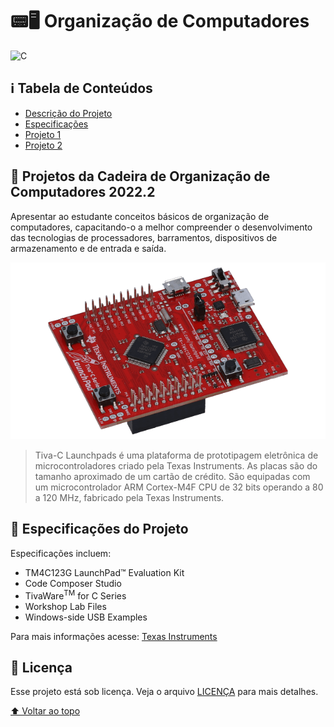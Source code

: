 # 📟🖥️ Organização de Computadores

![C](https://img.shields.io/badge/C-00599C?style=for-the-badge&logo=c&logoColor=white)

## ℹ Tabela de Conteúdos
- [Descrição do Projeto](#dart-projetos-da-cadeira-de-organização-de-computadores-20222)
- [Especificações](#-especificações-do-projeto)
- [Projeto 1](projeto1)
- [Projeto 2](projeto2)

## :dart: Projetos da Cadeira de Organização de Computadores 2022.2

Apresentar ao estudante conceitos básicos de organização de computadores, capacitando-o a melhor compreender o desenvolvimento das tecnologias de processadores, barramentos, dispositivos de armazenamento e de entrada e saída.

![Tiva C](images/tiva-c.png)

> Tiva-C Launchpads é uma plataforma de prototipagem eletrônica de microcontroladores criado pela Texas Instruments. As placas são do tamanho aproximado de um cartão de crédito. São equipadas com um microcontrolador ARM Cortex-M4F CPU de 32 bits operando a 80 a 120 MHz, fabricado pela Texas Instruments.

## 📃 Especificações do Projeto

Especificações incluem:
- TM4C123G LaunchPad™ Evaluation Kit
- Code Composer Studio
- TivaWare<sup>TM</sup> for C Series
- Workshop Lab Files
- Windows-side USB Examples

Para mais informações acesse: [Texas Instruments](https://www.ti.com/tool/EK-TM4C123GXL?utm_source=google&utm_medium=cpc&utm_campaign=epd-null-amcu-prodfolderdynamic-cpc-pf-google-wwe&utm_content=ARM-Based_MCUs&ds_k=DYNAMIC+SEARCH+ADS&DCM=yes&gclid=Cj0KCQjw3IqSBhCoARIsAMBkTb2b9dZoKOjV2DTKxAUZXPILlrQatNIpng9SMRCR0GvCeqmkGJtjLJIaAhpIEALw_wcB&gclsrc=aw.ds)

## 📝 Licença

Esse projeto está sob licença. Veja o arquivo [LICENÇA](LICENSE) para mais detalhes.

[⬆ Voltar ao topo](%EF%B8%8F-organização-de-computadores)<br>
